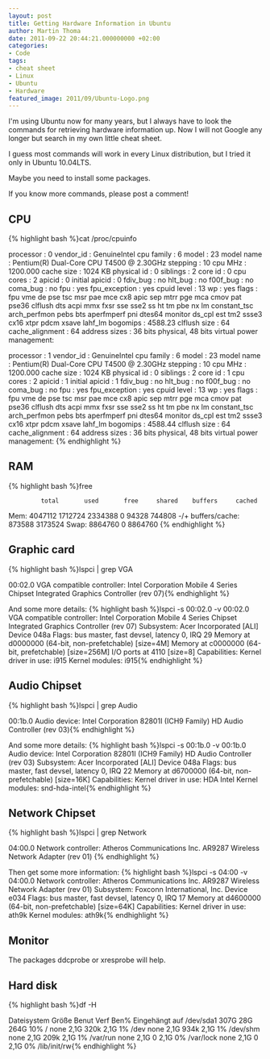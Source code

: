 ```yaml
---
layout: post
title: Getting Hardware Information in Ubuntu
author: Martin Thoma
date: 2011-09-22 20:44:21.000000000 +02:00
categories:
- Code
tags:
- cheat sheet
- Linux
- Ubuntu
- Hardware
featured_image: 2011/09/Ubuntu-Logo.png
---
```

I'm using Ubuntu now for many years, but I always have to look the commands for retrieving hardware information up. Now I will not Google any longer but search in my own little cheat sheet.

I guess most commands will work in every Linux distribution, but I tried it only in Ubuntu 10.04LTS.

Maybe you need to install some packages.

If you know more commands, please post a comment!

<h2>CPU</h2>
{% highlight bash %}cat /proc/cpuinfo

processor	: 0
vendor_id	: GenuineIntel
cpu family	: 6
model		: 23
model name	: Pentium(R) Dual-Core CPU       T4500  @ 2.30GHz
stepping	: 10
cpu MHz		: 1200.000
cache size	: 1024 KB
physical id	: 0
siblings	: 2
core id		: 0
cpu cores	: 2
apicid		: 0
initial apicid	: 0
fdiv_bug	: no
hlt_bug		: no
f00f_bug	: no
coma_bug	: no
fpu		: yes
fpu_exception	: yes
cpuid level	: 13
wp		: yes
flags		: fpu vme de pse tsc msr pae mce cx8 apic sep mtrr pge mca cmov pat pse36 clflush dts acpi mmx fxsr sse sse2 ss ht tm pbe nx lm constant_tsc arch_perfmon pebs bts aperfmperf pni dtes64 monitor ds_cpl est tm2 ssse3 cx16 xtpr pdcm xsave lahf_lm
bogomips	: 4588.23
clflush size	: 64
cache_alignment	: 64
address sizes	: 36 bits physical, 48 bits virtual
power management:

processor	: 1
vendor_id	: GenuineIntel
cpu family	: 6
model		: 23
model name	: Pentium(R) Dual-Core CPU       T4500  @ 2.30GHz
stepping	: 10
cpu MHz		: 1200.000
cache size	: 1024 KB
physical id	: 0
siblings	: 2
core id		: 1
cpu cores	: 2
apicid		: 1
initial apicid	: 1
fdiv_bug	: no
hlt_bug		: no
f00f_bug	: no
coma_bug	: no
fpu		: yes
fpu_exception	: yes
cpuid level	: 13
wp		: yes
flags		: fpu vme de pse tsc msr pae mce cx8 apic sep mtrr pge mca cmov pat pse36 clflush dts acpi mmx fxsr sse sse2 ss ht tm pbe nx lm constant_tsc arch_perfmon pebs bts aperfmperf pni dtes64 monitor ds_cpl est tm2 ssse3 cx16 xtpr pdcm xsave lahf_lm
bogomips	: 4588.44
clflush size	: 64
cache_alignment	: 64
address sizes	: 36 bits physical, 48 bits virtual
power management:
{% endhighlight %}

<h2>RAM</h2>
{% highlight bash %}free

             total       used       free     shared    buffers     cached
Mem:       4047112    1712724    2334388          0      94328     744808
-/+ buffers/cache:     873588    3173524
Swap:      8864760          0    8864760
{% endhighlight %}

<h2>Graphic card</h2>
{% highlight bash %}lspci | grep VGA

00:02.0 VGA compatible controller: Intel Corporation Mobile 4 Series Chipset Integrated Graphics Controller (rev 07){% endhighlight %}

And some more details:
{% highlight bash %}lspci -s 00:02.0 -v
00:02.0 VGA compatible controller: Intel Corporation Mobile 4 Series Chipset Integrated Graphics Controller (rev 07)
	Subsystem: Acer Incorporated [ALI] Device 048a
	Flags: bus master, fast devsel, latency 0, IRQ 29
	Memory at d0000000 (64-bit, non-prefetchable) [size=4M]
	Memory at c0000000 (64-bit, prefetchable) [size=256M]
	I/O ports at 4110 [size=8]
	Capabilities: <access denied>
	Kernel driver in use: i915
	Kernel modules: i915{% endhighlight %}

<h2>Audio Chipset</h2>
{% highlight bash %}lspci | grep Audio

00:1b.0 Audio device: Intel Corporation 82801I (ICH9 Family) HD Audio Controller (rev 03){% endhighlight %}

And some more details:
{% highlight bash %}lspci -s 00:1b.0 -v
00:1b.0 Audio device: Intel Corporation 82801I (ICH9 Family) HD Audio Controller (rev 03)
	Subsystem: Acer Incorporated [ALI] Device 048a
	Flags: bus master, fast devsel, latency 0, IRQ 22
	Memory at d6700000 (64-bit, non-prefetchable) [size=16K]
	Capabilities: <access denied>
	Kernel driver in use: HDA Intel
	Kernel modules: snd-hda-intel{% endhighlight %}

<h2>Network Chipset</h2>
{% highlight bash %}lspci | grep Network

04:00.0 Network controller: Atheros Communications Inc. AR9287 Wireless Network Adapter (rev 01)
{% endhighlight %}

Then get some more information:
{% highlight bash %}lspci -s 04:00 -v
04:00.0 Network controller: Atheros Communications Inc. AR9287 Wireless Network Adapter (rev 01)
	Subsystem: Foxconn International, Inc. Device e034
	Flags: bus master, fast devsel, latency 0, IRQ 17
	Memory at d4600000 (64-bit, non-prefetchable) [size=64K]
	Capabilities: <access denied>
	Kernel driver in use: ath9k
	Kernel modules: ath9k{% endhighlight %}

<h2>Monitor</h2>
The packages ddcprobe or xresprobe will help.

<h2>Hard disk</h2>
{% highlight bash %}df -H

Dateisystem             Gr&ouml;&szlig;e   Benut  Verf Ben% Eingeh&auml;ngt auf
/dev/sda1              307G    28G   264G  10% /
none                   2,1G   320k   2,1G   1% /dev
none                   2,1G   934k   2,1G   1% /dev/shm
none                   2,1G   209k   2,1G   1% /var/run
none                   2,1G      0   2,1G   0% /var/lock
none                   2,1G      0   2,1G   0% /lib/init/rw{% endhighlight %}
